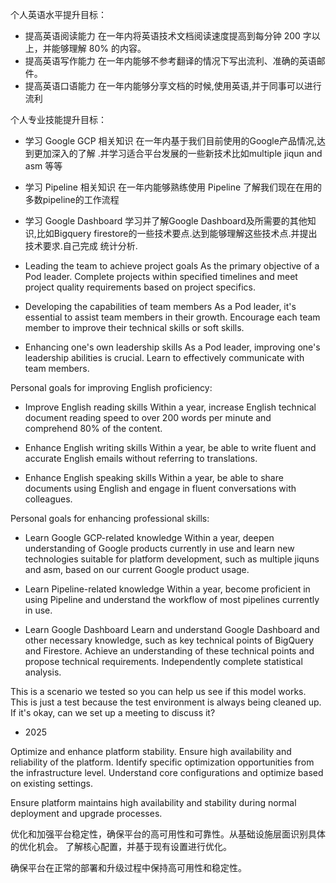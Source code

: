 个人英语水平提升目标：
* 提高英语阅读能力
在一年内将英语技术文档阅读速度提高到每分钟 200 字以上，并能够理解 80% 的内容。
* 提高英语写作能力
在一年内能够不参考翻译的情况下写出流利、准确的英语邮件。
* 提高英语口语能力
在一年内能够分享文档的时候,使用英语,并于同事可以进行流利



个人专业技能提升目标：
* 学习 Google GCP 相关知识
在一年内基于我们目前使用的Google产品情况,达到更加深入的了解 .并学习适合平台发展的一些新技术比如multiple jiqun and asm 等等
* 学习 Pipeline 相关知识
在一年内能够熟练使用 Pipeline 了解我们现在在用的多数pipeline的工作流程
* 学习 Google Dashboard
学习并了解Google Dashboard及所需要的其他知识,比如Bigquery firestore的一些技术要点.达到能够理解这些技术点.并提出技术要求.自己完成
统计分析.


* Leading the team to achieve project goals
   As the primary objective of a Pod leader. Complete projects within specified timelines and meet project quality requirements based on project specifics.

* Developing the capabilities of team members
   As a Pod leader, it's essential to assist team members in their growth. Encourage each team member to improve their technical skills or soft skills.

* Enhancing one's own leadership skills
   As a Pod leader, improving one's leadership abilities is crucial. Learn to effectively communicate with team members.

Personal goals for improving English proficiency:
* Improve English reading skills
   Within a year, increase English technical document reading speed to over 200 words per minute and comprehend 80% of the content.

* Enhance English writing skills
   Within a year, be able to write fluent and accurate English emails without referring to translations.

* Enhance English speaking skills
   Within a year, be able to share documents using English and engage in fluent conversations with colleagues.

Personal goals for enhancing professional skills:
* Learn Google GCP-related knowledge
   Within a year, deepen understanding of Google products currently in use and learn new technologies suitable for platform development, such as multiple jiquns and asm, based on our current Google product usage.

* Learn Pipeline-related knowledge
   Within a year, become proficient in using Pipeline and understand the workflow of most pipelines currently in use.

* Learn Google Dashboard
   Learn and understand Google Dashboard and other necessary knowledge, such as key technical points of BigQuery and Firestore. Achieve an understanding of these technical points and propose technical requirements. Independently complete statistical analysis.


This is a scenario we tested so you can help us see if this model works. This is just a test because the test environment is always being cleaned up. If it's okay, can we set up a meeting to discuss it?

- 2025 

Optimize and enhance platform stability. Ensure high availability and reliability of the platform. Identify specific optimization opportunities from the infrastructure level.
Understand core configurations and optimize based on existing settings.


Ensure platform maintains high availability and stability during normal deployment and upgrade processes.


优化和加强平台稳定性，确保平台的高可用性和可靠性。从基础设施层面识别具体的优化机会。
了解核心配置，并基于现有设置进行优化。


确保平台在正常的部署和升级过程中保持高可用性和稳定性。
